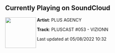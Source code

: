 ## Currently Playing on SoundCloud

[<img align="left" width="100" src="https://i1.sndcdn.com/artworks-CVSNdJtzy3IsJSJa-Eg1zUQ-t500x500.jpg">](https://soundcloud.com/plusagency/vizionn?in=vizionn_fr/sets/vizionn-mixes-podcasts)

**Artist**: PLUS AGENCY 

**Track**: PLUSCAST #053 - VIZIONN

Last updated at 05/08/2022 10:32
